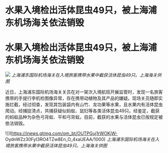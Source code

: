 # 水果入境检出活体昆虫49只，被上海浦东机场海关依法销毁

# 水果入境检出活体昆虫49只，被上海浦东机场海关依法销毁

![](https://inews.gtimg.com/om_bt/OmctEcL7qG2mSU09Mvep6jGmDEaXzvrM7KtD4pmyGtFr4AA/1000)
_上海浦东国际机场海关在入境旅客携带水果中截获活体昆虫49只。上海海关供图_

近日，上海浦东国际机场海关关员在对一架次入境航班开展监管时，发现一名旅客携带的手提行李机检图像异常，存在携带动植物及其产品的嫌疑。现场关员随即实施拦截，经过彻查，发现其包装袋内有山竹、龙功果等水果，且水果内有活体昆虫爬动。经捕捉清点，共捕获疑似蚂蚁、鼠妇等各类活体昆虫49只。经鉴定，截获的蚂蚁品种为杂色弓背蚁、平和弓背蚁。目前，截获的水果与活体昆虫已按规定被依法销毁。

![](https://inews.gtimg.com/om_bt/OUTPGuj1rWOKjW-
OydnWZz30FyI3RO4TZw8En_O_4xaUEAA/1000) _上海浦东国际机场海关在入境旅客携带水果中截获活体昆虫49只。上海海关供图_

